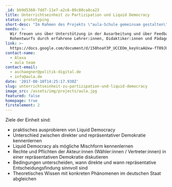 ```yaml
---
_id: bb9d5360-7dd7-11e7-a2c6-89c80ca8ca23
title: Unterrichtseinheit zu Partizipation und Liquid Democracy
status: prototyping
short-desc: "Im Rahmen des Projekts \"aula-Schule gemeinsam gestalten\" konzipieren wir eine Unterrichtsreihe zu \"Liquid Democracy\" für den Politik und Sozialwissenschaftsunterricht.\r\nZiel: Liquid Democracy anhand von aula kennenlernen und praktisch ausprobieren."
needs: >-
  Wir freuen uns über Unterstützung in der Ausarbeitung und über Feedback des
  Rohentwurfs durch erfahrene Lehrer:innen, Didaktiker:innen und Pädagog:innen.
link: >-
  https://docs.google.com/document/d/158hoaY3P_UCCEOm_keyVcaAUxw-fT09JU7USotTbM8Q/edit?usp=sharing
contact-name:
  - Alexa
  - aula team
contact-email:
  - aschaegner@politik-digital.de
  - info@aula.de
date: '2017-08-10T14:25:17.930Z'
slug: unterrichtseinheit-zu-partizipation-und-liquid-democracy
image_src: /assets/img/projects/aula.jpg
featured: false
homepage: true
firstelement: 2
---
```


Ziele der Einheit sind:

- praktisches ausprobieren von Liquid Democracy 
- Unterschied zwischen direkter und repräsentativer Demokratie kennenlernen
- Liquid Democracy als mögliche Mischform kennenlernen
- Rechte und Pflichten der Akteur:innen (Wähler:innen / Vertreter:innen) in einer repräsentativen  Demokratie diskutieren
- Bedingungen unterscheiden, wann direkte und wann repräsentative Entscheidungsfindung sinnvoll sind
- Theoretisches Wissen mit konkreten Phänomenen im deutschen Staat abgleichen
